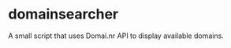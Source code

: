 domainsearcher
==============

A small script that uses Domai.nr API to display available domains. 

